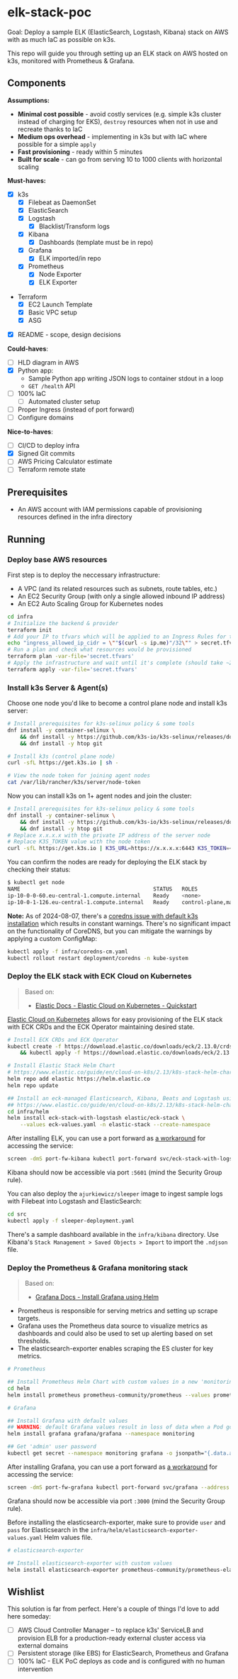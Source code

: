 # elk-stack-poc

Goal: Deploy a sample ELK (ElasticSearch, Logstash, Kibana) stack on AWS with as much IaC as possible on k3s.

This repo will guide you through setting up an ELK stack on AWS hosted on k3s, monitored with Prometheus & Grafana.

## Components

**Assumptions:**
- **Minimal cost possible** - avoid costly services (e.g. simple k3s cluster instead of charging for EKS), `destroy` resources when not in use and recreate thanks to IaC
- **Medium ops overhead** - implementing in k3s but with IaC where possible for a simple `apply`
- **Fast provisioning** - ready within 5 minutes
- **Built for scale** - can go from serving 10 to 1000 clients with horizontal scaling

**Must-haves:**
- [x] k3s
  - [x] Filebeat as DaemonSet
  - [x] ElasticSearch
  - [x] Logstash
  	- [x] Blacklist/Transform logs
  - [x] Kibana
  	- [x] Dashboards (template must be in repo)
  - [x] Grafana
  	- [x] ELK imported/in repo
  - [x] Prometheus
    - [x] Node Exporter
    - [x] ELK Exporter
- Terraform
  - [x] EC2 Launch Template
  - [x] Basic VPC setup
  - [x] ASG
- [x] README - scope, design decisions

**Could-haves**:
- [ ] HLD diagram in AWS
- [x] Python app:
	- Sample Python app writing JSON logs to container stdout in a loop
	- `GET /health` API
- [ ] 100% IaC
  - [ ] Automated cluster setup
- [ ] Proper Ingress (instead of port forward)
- [ ] Configure domains

**Nice-to-haves**:
- [ ] CI/CD to deploy infra
- [x] Signed Git commits
- [ ] AWS Pricing Calculator estimate
- [ ] Terraform remote state

## Prerequisites

- An AWS account with IAM permissions capable of provisioning resources defined in the infra directory

## Running

### Deploy base AWS resources

First step is to deploy the neccessary infrastructure:
- A VPC (and its related resources such as subnets, route tables, etc.)
- An EC2 Security Group (with only a single allowed inbound IP address)
- An EC2 Auto Scaling Group for Kubernetes nodes

```bash
cd infra
# Initialize the backend & provider
terraform init
# Add your IP to tfvars which will be applied to an Ingress Rules for the EC2 Security Group
echo "ingress_allowed_ip_cidr = \""$(curl -s ip.me)"/32\"" > secret.tfvars
# Run a plan and check what resources would be provisioned
terraform plan -var-file='secret.tfvars'
# Apply the infrastructure and wait until it's complete (should take ~2-5 min)
terraform apply -var-file='secret.tfvars'
```

### Install k3s Server & Agent(s)

Choose one node you'd like to become a control plane node and install k3s server:

```bash
# Install prerequisites for k3s-selinux policy & some tools
dnf install -y container-selinux \
    && dnf install -y https://github.com/k3s-io/k3s-selinux/releases/download/v1.5.stable.1/k3s-selinux-1.5-1.el8.noarch.rpm \
    && dnf install -y htop git

# Install k3s (control plane node)
curl -sfL https://get.k3s.io | sh -

# View the node token for joining agent nodes
cat /var/lib/rancher/k3s/server/node-token
```

Now you can install k3s on 1+ agent nodes and join the cluster:

```bash
# Install prerequisites for k3s-selinux policy & some tools
dnf install -y container-selinux \
    && dnf install -y https://github.com/k3s-io/k3s-selinux/releases/download/v1.5.stable.1/k3s-selinux-1.5-1.el8.noarch.rpm \
    && dnf install -y htop git
# Replace x.x.x.x with the private IP address of the server node
# Replace K3S_TOKEN value with the node token
curl -sfL https://get.k3s.io | K3S_URL=https://x.x.x.x:6443 K3S_TOKEN=<TOKEN_HERE> sh -
```

You can confirm the nodes are ready for deploying the ELK stack by checking their status:

```bash
$ kubectl get node
NAME                                          STATUS   ROLES                  AGE    VERSION
ip-10-0-0-60.eu-central-1.compute.internal    Ready    <none>                 2d6h   v1.30.3+k3s1
ip-10-0-1-126.eu-central-1.compute.internal   Ready    control-plane,master   2d6h   v1.30.3+k3s1
```

**Note:** As of 2024-08-07, there's a [coredns issue with default k3s installation](https://github.com/coredns/coredns/issues/3600) which results in constant warnings. There's no significant impact on the functionality of CoreDNS, but you can mitigate the warnings by applying a custom ConfigMap:

```bash
kubectl apply -f infra/coredns-cm.yaml
kubectl rollout restart deployment/coredns -n kube-system
```

### Deploy the ELK stack with ECK Cloud on Kubernetes

> Based on:
> - [Elastic Docs - Elastic Cloud on Kubernetes - Quickstart](https://www.elastic.co/guide/en/cloud-on-k8s/current/k8s-deploy-eck.html)

[Elastic Cloud on Kubernetes](https://www.elastic.co/elastic-cloud-kubernetes) allows for easy provisioning of the ELK stack with ECK CRDs and the ECK Operator maintaining desired state.

```bash
# Install ECK CRDs and ECK Operator
kubectl create -f https://download.elastic.co/downloads/eck/2.13.0/crds.yaml \
    && kubectl apply -f https://download.elastic.co/downloads/eck/2.13.0/operator.yaml

# Install Elastic Stack Helm Chart
# https://www.elastic.co/guide/en/cloud-on-k8s/2.13/k8s-stack-helm-chart.html
helm repo add elastic https://helm.elastic.co
helm repo update

## Install an eck-managed Elasticsearch, Kibana, Beats and Logstash using custom values.
## https://www.elastic.co/guide/en/cloud-on-k8s/2.13/k8s-stack-helm-chart.html#k8s-install-logstash-elasticsearch-kibana-helm
cd infra/helm
helm install eck-stack-with-logstash elastic/eck-stack \
    --values eck-values.yaml -n elastic-stack --create-namespace
```

After installing ELK, you can use a port forward as [a workaround](#wishlist) for accessing the service:

```bash
screen -dmS port-fw-kibana kubectl port-forward svc/eck-stack-with-logstash-eck-kibana-kb-http --address 0.0.0.0 3000:80 -n elastic-stack
```

Kibana should now be accessible via port `:5601` (mind the Security Group rule).

You can also deploy the `ajurkiewicz/sleeper` image to ingest sample logs with Filebeat into Logstash and ElasticSearch:

```bash
cd src
kubectl apply -f sleeper-deployment.yaml
```

There's a sample dashboard available in the `infra/kibana` directory. Use Kibana's `Stack Management > Saved Objects > Import` to import the `.ndjson` file.

### Deploy the Prometheus & Grafana monitoring stack

> Based on:
> - [Grafana Docs - Install Grafana using Helm](https://grafana.com/docs/grafana/latest/setup-grafana/installation/helm/#install-grafana-using-helm)

- Prometheus is responsible for serving metrics and setting up scrape targets. 
- Grafana uses the Prometheus data source to visualize metrics as dashboards and could also be used to set up alerting based on set thresholds. 
- The elasticsearch-exporter enables scraping the ES cluster for key metrics.

```bash
# Prometheus

## Install Prometheus Helm Chart with custom values in a new 'monitoring' namespace
cd helm
helm install prometheus prometheus-community/prometheus --values prometheus-values.yaml --namespace monitoring --create-namespace

# Grafana

## Install Grafana with default values
## WARNING: default Grafana values result in loss of data when a Pod goes down
helm install grafana grafana/grafana --namespace monitoring

## Get 'admin' user password
kubectl get secret --namespace monitoring grafana -o jsonpath="{.data.admin-password}" | base64 --decode ; echo
```

After installing Grafana, you can use a port forward as [a workaround](#wishlist) for accessing the service:

```bash
screen -dmS port-fw-grafana kubectl port-forward svc/grafana --address 0.0.0.0 3000:80 -n monitoring
```

Grafana should now be accessible via port `:3000` (mind the Security Group rule).

Before installing the elasticsearch-exporter, make sure to provide `user` and `pass` for Elasticsearch in the `infra/helm/elasticsearch-exporter-values.yaml` Helm values file.

```bash
# elasticsearch-exporter

## Install elasticsearch-exporter with custom values
helm install elasticsearch-exporter prometheus-community/prometheus-elasticsearch-exporter --namespace elastic-stack --values elasticsearch-exporter-values.yaml
```

## Wishlist

This solution is far from perfect. Here's a couple of things I'd love to add here someday:

- [ ] AWS Cloud Controller Manager – to replace k3s' ServiceLB and provision ELB for a production-ready external cluster access via external domains
- [ ] Persistent storage (like EBS) for ElasticSearch, Prometheus and Grafana
- [ ] 100% IaC - ELK PoC deploys as code and is configured with no human intervention
